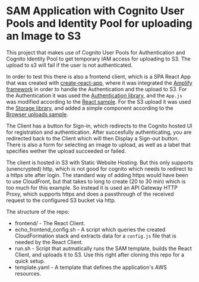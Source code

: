 # SAM Application with Cognito User Pools and Identity Pool for uploading an Image to S3

This project that makes use of Cognito User Pools for Authentication and Cognito Identity Pool to get temporary IAM access for uploading to S3. The upload to s3 will fail if the user is not authenticated.

In order to test this there is also a frontend client, which is a SPA React App that was created with [create-react-app](https://github.com/facebook/create-react-app), where it was integrated the [Amplify framework](https://docs.amplify.aws/start/q/integration/react) in order to handle the Authentication and the upload to S3. For the Authentication it was used the [Authentication library](https://docs.amplify.aws/lib/auth/getting-started/q/platform/js), and the `App.js` was modified according to the [React sample](https://docs.amplify.aws/lib/auth/social/q/platform/js#full-react-sample). For the S3 upload it was used the [Storage library](https://docs.amplify.aws/lib/restapi/getting-started/q/platform/js), and added a simple component according to the [Browser uploads sample](https://docs.amplify.aws/lib/storage/upload/q/platform/js#browser-uploads).

The Client has a button for Sign-in, which redirects to the Cognito hosted UI for registration and authentication. After succesfully authenticating, you are redirected back to the Client which will then Display a Sign-out button. There is also a form for selecting an image to upload, as well as a label that specifies wether the upload succeeded or failed.

The client is hosted in S3 with Static Website Hosting. But this only supports (unencrypted) http, which is not good for cognito which needs to redirect to a https site after login. The standard way of adding https would have been to use CloudFront, but that takes to long to create (20 to 30 min) which is too much for this example. So instead it is used an API Gateway HTTP Proxy, which supports https and does a passthrough of the received request to the configured S3 bucket via http.


The structure of the repo:
* frontend/ - The React Client.
* echo_frontend_config.sh - A script which queries the created CloudFormation stack and extracts data for a `config.js` file that is needed by the React Client.
* run.sh - Script that autmatically runs the SAM template, builds the React Client, and uploads it to S3. Use this right after cloning this repo for a quick setup.
* template.yaml - A template that defines the application's AWS resources.